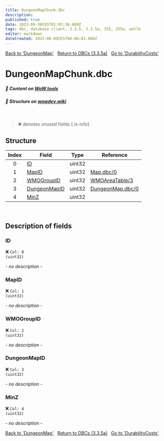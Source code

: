 ```yaml
---
title: DungeonMapChunk.dbc
description:
published: true
date: 2023-09-30CEST01:03:36.000Z
tags: dbc, database client, 3.3.5, 3.3.5a, 335, 335a, wotlk
editor: markdown
dateCreated: 2023-08-09CEST00:06:01.000Z
---
```

<a href="https://trinitycore.info/files/DBC/335/dungeonmap" class="mt-5 v-btn v-btn--depressed v-btn--flat v-btn--outlined theme--light v-size--default darkblue--text text--lighten-3"><span class="v-btn__content"><i aria-hidden="true" class="v-icon notranslate v-icon--left mdi mdi-arrow-left theme--light"></i><span>Back to 'DungeonMap'</span></span></a>&nbsp;&nbsp;&nbsp;<a href="https://trinitycore.info/files/DBC/335/DBC" class="mt-5 v-btn v-btn--depressed v-btn--flat v-btn--outlined theme--light v-size--default darkblue--text text--lighten-3"><span class="v-btn__content"><i aria-hidden="true" class="v-icon notranslate v-icon--left mdi mdi-home-outline theme--light"></i><span>Return to DBCs (3.3.5a)</span></span></a>&nbsp;&nbsp;&nbsp;<a href="https://trinitycore.info/files/DBC/335/durabilitycosts" class="mt-5 v-btn v-btn--depressed v-btn--flat v-btn--outlined theme--light v-size--default darkblue--text text--lighten-3"><span class="v-btn__content"><span>Go to 'DurabilityCosts'</span><i aria-hidden="true" class="v-icon notranslate v-icon--right mdi mdi-arrow-right theme--light"></i></span></a>

# DungeonMapChunk.dbc
##### :open_book: Content on [WoW.tools](https://wow.tools/dbc/?dbc=dungeonmapchunk&build=3.3.5.12340)
##### :pencil: Structure on [wowdev.wiki](https://wowdev.wiki/DB/DungeonMapChunk)
&nbsp;

> :x: denotes unused fields
{.is-info}


## Structure

| Index | Field | Type | Reference |
| :---: | --- | :---: | --- |
| 0 | [ID](#id) | uint32 |  |
| 1 | [MapID](#mapid) | uint32 | [Map.dbc/0](/files/DBC/335/map#id) |
| 2 | [WMOGroupID](#wmogroupid) | uint32 | [WMOAreaTable/3](/files/DBC/335/wmoareatable#wmogroupid) |
| 3 | [DungeonMapID](#dungeonmapid) | uint32 | [DungeonMap.dbc/0](/files/DBC/335/dungeonmap#id) |
| 4 | [MinZ](#minz) | uint32 |  |
&nbsp;
## Description of fields

### ID
:x: <code>Col: 0 (uint32)</code>

*- no description -*
&nbsp;

### MapID
:x: <code>Col: 1 (uint32)</code>

*- no description -*
&nbsp;

### WMOGroupID
:x: <code>Col: 2 (uint32)</code>

*- no description -*
&nbsp;

### DungeonMapID
:x: <code>Col: 3 (uint32)</code>

*- no description -*
&nbsp;

### MinZ
:x: <code>Col: 4 (uint32)</code>

*- no description -*
&nbsp;

<a href="https://trinitycore.info/files/DBC/335/dungeonmap" class="mt-5 v-btn v-btn--depressed v-btn--flat v-btn--outlined theme--light v-size--default darkblue--text text--lighten-3"><span class="v-btn__content"><i aria-hidden="true" class="v-icon notranslate v-icon--left mdi mdi-arrow-left theme--light"></i><span>Back to 'DungeonMap'</span></span></a>&nbsp;&nbsp;&nbsp;<a href="https://trinitycore.info/files/DBC/335/DBC" class="mt-5 v-btn v-btn--depressed v-btn--flat v-btn--outlined theme--light v-size--default darkblue--text text--lighten-3"><span class="v-btn__content"><i aria-hidden="true" class="v-icon notranslate v-icon--left mdi mdi-home-outline theme--light"></i><span>Return to DBCs (3.3.5a)</span></span></a>&nbsp;&nbsp;&nbsp;<a href="https://trinitycore.info/files/DBC/335/durabilitycosts" class="mt-5 v-btn v-btn--depressed v-btn--flat v-btn--outlined theme--light v-size--default darkblue--text text--lighten-3"><span class="v-btn__content"><span>Go to 'DurabilityCosts'</span><i aria-hidden="true" class="v-icon notranslate v-icon--right mdi mdi-arrow-right theme--light"></i></span></a>
